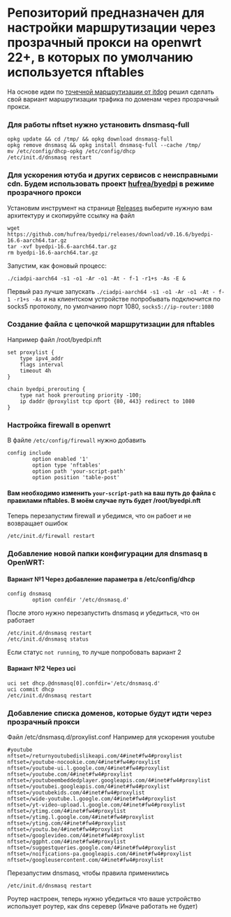 # Репозиторий предназначен для настройки маршрутизации через прозрачный прокси на openwrt 22+, в которых по умолчанию используется nftables
На основе идеи по [точечной маршрутизации от itdog](https://itdog.info/tochechnaya-marshrutizaciya-po-domenam-na-routere-s-openwrt/) решил сделать свой вариант маршрутизации трафика по доменам через прозрачный прокси.
### Для работы nftset нужно установить dnsmasq-full
```shell
opkg update && cd /tmp/ && opkg download dnsmasq-full
opkg remove dnsmasq && opkg install dnsmasq-full --cache /tmp/
mv /etc/config/dhcp-opkg /etc/config/dhcp
/etc/init.d/dnsmasq restart
```
### Для ускорения ютуба и других сервисов с неисправными cdn. Будем использовать проект [hufrea/byedpi](https://github.com/hufrea/byedpi) в режиме прозрачного прокси
Установим инструмент
на странице [Releases](https://github.com/hufrea/byedpi/releases) выберите нужную вам архитектуру и скопируйте ссылку на файл
```shell
wget https://github.com/hufrea/byedpi/releases/download/v0.16.6/byedpi-16.6-aarch64.tar.gz
tar -xvf byedpi-16.6-aarch64.tar.gz
rm byedpi-16.6-aarch64.tar.gz
```
Запустим, как фоновый процесс:
```shell
./ciadpi-aarch64 -s1 -o1 -Ar -o1 -At - f-1 -r1+s -As -E &
```
Первый раз лучше запускать `./ciadpi-aarch64 -s1 -o1 -Ar -o1 -At - f-1 -r1+s -As` и на клиентском устройстве попробывать подключится по socks5 протоколу, по умолчанию порт 1080, `socks5://ip-router:1080`
### Создание файла с цепочкой маршрутизации для nftables
Например файл /root/byedpi.nft
```shell
set proxylist {
    type ipv4_addr
    flags interval
    timeout 4h
}

chain byedpi_prerouting {
    type nat hook prerouting priority -100;
    ip daddr @proxylist tcp dport {80, 443} redirect to 1080
}
```

### Настройка firewall в openwrt
В файле `/etc/config/firewall` нужно добавить
```shell
config include
        option enabled '1'
        option type 'nftables'
        option path 'your-script-path'
        option position 'table-post'
```
#### Вам необходимо изменить `your-script-path` на ваш путь до файла с правилами nftables. В моём случае путь будет /root/byedpi.nft
Теперь перезапустим firewall и убедимся, что он рабоет и не возвращает ошибок
```shell
/etc/init.d/firewall restart
```

### Добавление новой папки конфигурации для dnsmasq в OpenWRT:
#### Вариант №1 Через добавление параметра в /etc/config/dhcp
```shell
config dnsmasq
        option confdir '/etc/dnsmasq.d'
```
После этого нужно перезапустить dnsmasq и убедиться, что он работает
```
/etc/init.d/dnsmasq restart
/etc/init.d/dnsmasq status
```
Если статус `not running`, то лучше попробовать вариант 2 

#### Вариант №2 Через uci
```shell
uci set dhcp.@dnsmasq[0].confdir='/etc/dnsmasq.d'
uci commit dhcp
/etc/init.d/dnsmasq restart
```
### Добавление списка доменов, которые будут идти через прозрачный прокси
Файл /etc/dnsmasq.d/proxylist.conf
Например для ускорения youtube
```shell
#youtube
nftset=/returnyoutubedislikeapi.com/4#inet#fw4#proxylist
nftset=/youtube-nocookie.com/4#inet#fw4#proxylist
nftset=/youtube-ui.l.google.com/4#inet#fw4#proxylist
nftset=/youtube.com/4#inet#fw4#proxylist
nftset=/youtubeembeddedplayer.googleapis.com/4#inet#fw4#proxylist
nftset=/youtubei.googleapis.com/4#inet#fw4#proxylist
nftset=/youtubekids.com/4#inet#fw4#proxylist
nftset=/wide-youtube.l.google.com/4#inet#fw4#proxylist
nftset=/yt-video-upload.l.google.com/4#inet#fw4#proxylist
nftset=/ytimg.com/4#inet#fw4#proxylist
nftset=/ytimg.l.google.com/4#inet#fw4#proxylist
nftset=/yting.com/4#inet#fw4#proxylist
nftset=/youtu.be/4#inet#fw4#proxylist
nftset=/googlevideo.com/4#inet#fw4#proxylist
nftset=/ggpht.com/4#inet#fw4#proxylist
nftset=/suggestqueries.google.com/4#inet#fw4#proxylist
nftset=/noifications-pa.googleapis.com/4#inet#fw4#proxylist
nftset=/googleusercontent.com/4#inet#fw4#proxylist
```
Перезапустим dnsmasq, чтобы правила применились
```shell
/etc/init.d/dnsmasq restart
```
Роутер настроен, теперь нужно убедиться что ваше устройство использует роутер, как dns серевер (Иначе работать не будет)
